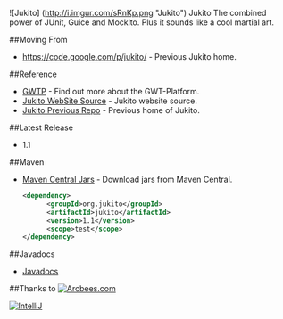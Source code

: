 ![Jukito] (http://i.imgur.com/sRnKp.png "Jukito") Jukito
The combined power of JUnit, Guice and Mockito. Plus it sounds like a cool martial art.

##Moving From
* https://code.google.com/p/jukito/ - Previous Jukito home.

##Reference
* [GWTP](https://github.com/ArcBees/GWTP) - Find out more about the GWT-Platform.
* [Jukito WebSite Source](https://github.com/ArcBees/jukito-website) - Jukito website source.
* [Jukito Previous Repo](https://code.google.com/p/jukito/) - Previous home of Jukito.

##Latest Release
* 1.1

##Maven
* [Maven Central Jars](http://search.maven.org/#search%7Cga%7C1%7Corg.jukito) - Download jars from Maven Central.

  ```xml
  <dependency>
        <groupId>org.jukito</groupId>
        <artifactId>jukito</artifactId>
        <version>1.1</version>
        <scope>test</scope>
  </dependency>
  ```

##Javadocs
* [Javadocs](http://arcbees.github.com/Jukito/javadoc/apidocs/index.html)

##Thanks to
[![Arcbees.com](http://arcbees-ads.appspot.com/ad.png)](http://arcbees.com)

[![IntelliJ](https://lh6.googleusercontent.com/--QIIJfKrjSk/UJJ6X-UohII/AAAAAAAAAVM/cOW7EjnH778/s800/banner_IDEA.png)](http://www.jetbrains.com/idea/index.html)
